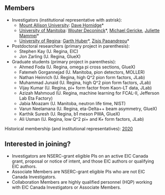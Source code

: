 ## Members
- Investigators (institutional representative with astrisk):
  - [Mount Allison University](http://mta.ca): [Dave Hornidge](mailto:dhornidge@mta.ca)&ast;
  - [University of Manitoba](http://umanitoba.ca): [Wouter Deconinck](mailto:Wouter.Deconinck@umanitoba.ca)&ast;, [Michael Gericke](mailto:mgericke@physics.umanitoba.ca), [Juliette Mammei](mailto:jmammei@physics.umanitoba.ca)&ast;
  - [University of Regina](http://uregina.ca): [Garth Huber](mailto:huberg@uregina.ca)&ast;, [Zisis Papandreou](mailto:zisis@uregina.ca)&ast;
- Postdoctoral researchers (primary project in parenthesis):
  - Stephen Kay (U. Regina, EIC)
  - Jon Zarling (U. Regina, GlueX)
- Graduate students (primary project in parenthesis):
  - Ahmed Foda (U. Regina, omega pi cross sections, GlueX)
  - Fatemeh Gorgannejad (U. Manitoba, pion detectors, MOLLER)
  - Nathan Heinrich (U. Regina, high Q^2 pion form factors, JLab)
  - Muhammad Junaid (U. Regina, high Q^2 pion form factors, JLab)
  - Vijay Kumar (U. Regina, pi+ form factor from Kaon-LT data, JLab)
  - Azizah Mahmoud (U. Regina, machine learning for FCAL-II, Jefferson Lab Eta Factory)
  - Jabia Moazam (U. Manitoba, neutron life time, NIST)
  - Varun Neelamana (U. Regina, eta-Delta++ beam asymmetry, GlueX)
  - Karthik Suresh (U. Regina, b1 meson PWA, GlueX)
  - Ali Usman  (U. Regina, low Q^2 pi+ and K+ form factors, JLab)

Historical membership (and institutional representatives): [2020](members-2020.md)

## Interested in joining?
- Investigators are NSERC-grant eligible PIs on an active EIC Canada grant, proposal or notice of intent, and those EIC authors or qualifying EIC authors.
- Associate Members are NSERC-grant eligible PIs who are not EIC Canada Investigators.
- Collaboration Members are highly qualified personnel (HQP) working with EIC Canada Investigators or Associate Members.
